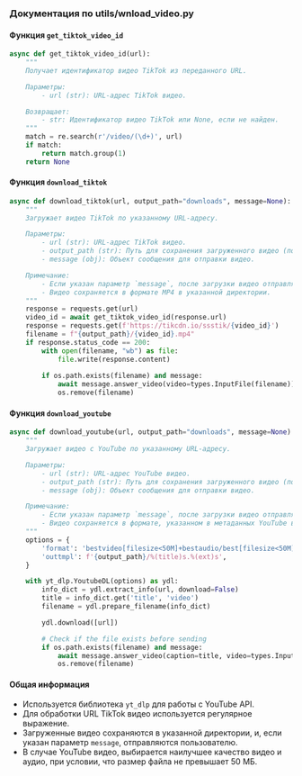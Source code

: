 ### Документация по utils/wnload_video.py

#### Функция `get_tiktok_video_id`

```python
async def get_tiktok_video_id(url):
    """
    Получает идентификатор видео TikTok из переданного URL.

    Параметры:
        - url (str): URL-адрес TikTok видео.

    Возвращает:
        - str: Идентификатор видео TikTok или None, если не найден.
    """
    match = re.search(r'/video/(\d+)', url)
    if match:
        return match.group(1)
    return None
```

#### Функция `download_tiktok`

```python
async def download_tiktok(url, output_path="downloads", message=None):
    """
    Загружает видео TikTok по указанному URL-адресу.

    Параметры:
        - url (str): URL-адрес TikTok видео.
        - output_path (str): Путь для сохранения загруженного видео (по умолчанию: "downloads").
        - message (obj): Объект сообщения для отправки видео.

    Примечание:
        - Если указан параметр `message`, после загрузки видео отправляет его пользователю.
        - Видео сохраняется в формате MP4 в указанной директории.
    """
    response = requests.get(url)
    video_id = await get_tiktok_video_id(response.url)
    response = requests.get(f'https://tikcdn.io/ssstik/{video_id}')
    filename = f"{output_path}/{video_id}.mp4"
    if response.status_code == 200:
        with open(filename, "wb") as file:
            file.write(response.content)
            
        if os.path.exists(filename) and message:
            await message.answer_video(video=types.InputFile(filename))
            os.remove(filename)
```

#### Функция `download_youtube`

```python
async def download_youtube(url, output_path="downloads", message=None):
    """
    Загружает видео с YouTube по указанному URL-адресу.

    Параметры:
        - url (str): URL-адрес YouTube видео.
        - output_path (str): Путь для сохранения загруженного видео (по умолчанию: "downloads").
        - message (obj): Объект сообщения для отправки видео.

    Примечание:
        - Если указан параметр `message`, после загрузки видео отправляет его пользователю.
        - Видео сохраняется в формате, указанном в метаданных YouTube видео.
    """
    options = {
        'format': 'bestvideo[filesize<50M]+bestaudio/best[filesize<50M]',
        'outtmpl': f'{output_path}/%(title)s.%(ext)s',
    }

    with yt_dlp.YoutubeDL(options) as ydl:
        info_dict = ydl.extract_info(url, download=False)
        title = info_dict.get('title', 'video')
        filename = ydl.prepare_filename(info_dict)

        ydl.download([url])

        # Check if the file exists before sending
        if os.path.exists(filename) and message:
            await message.answer_video(caption=title, video=types.InputFile(filename))
            os.remove(filename)
```

#### Общая информация

- Используется библиотека `yt_dlp` для работы с YouTube API.
- Для обработки URL TikTok видео используется регулярное выражение.
- Загруженные видео сохраняются в указанной директории, и, если указан параметр `message`, отправляются пользователю.
- В случае YouTube видео, выбирается наилучшее качество видео и аудио, при условии, что размер файла не превышает 50 МБ.